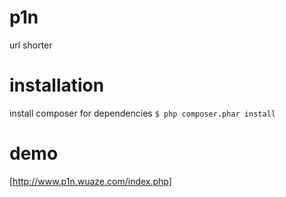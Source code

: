 # p1n
url shorter


# installation
install composer for dependencies
`$ php composer.phar install`

# demo
[http://www.p1n.wuaze.com/index.php]


